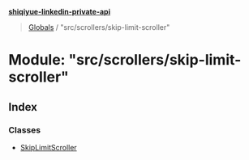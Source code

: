 **[shiqiyue-linkedin-private-api](../README.md)**

> [Globals](../globals.md) / "src/scrollers/skip-limit-scroller"

# Module: "src/scrollers/skip-limit-scroller"

## Index

### Classes

* [SkipLimitScroller](../classes/_src_scrollers_skip_limit_scroller_.skiplimitscroller.md)
